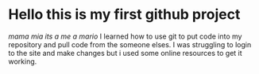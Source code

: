 
# Hello this is my first github project
*mama mia  its a me a mario*
I learned how to use git to put code into my repository and pull code from the someone elses. I was struggling to login to the site and make changes but i used some online resources to get it working.
